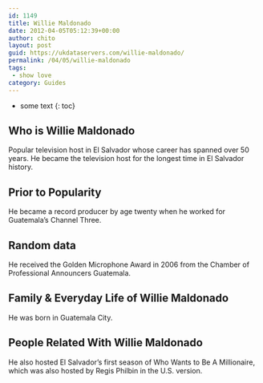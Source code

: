 ```yaml
---
id: 1149
title: Willie Maldonado
date: 2012-04-05T05:12:39+00:00
author: chito
layout: post
guid: https://ukdataservers.com/willie-maldonado/
permalink: /04/05/willie-maldonado
tags:
 - show love
category: Guides
---
```


* some text
{: toc}
          
          
## Who is  Willie Maldonado
                  
                  
                  
Popular television host in El Salvador whose career has spanned over 50 years. He became the television host for the longest time in El Salvador history.
                  
                
                
                
## Prior to Popularity 
                  
                  
                  
He became a record producer by age twenty when he worked for Guatemala&#8217;s Channel Three.
                  
                
                
                
## Random data 
                  
                  
                  
He received the Golden Microphone Award in 2006 from the Chamber of Professional Announcers Guatemala.
                  
                
                
                
## Family & Everyday Life of Willie Maldonado
                  
                  
                  
He was born in Guatemala City.
                  
                
                
                
## People Related With  Willie Maldonado
                  
                  
                  
He also hosted El Salvador&#8217;s first season of Who Wants to Be A Millionaire, which was also hosted by Regis Philbin in the U.S. version.
                  
                
              
            
          
          
          
    
    
  
